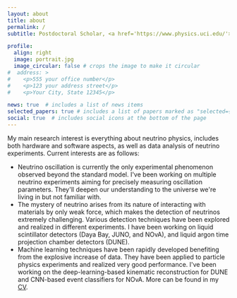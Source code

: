 ```yaml
---
layout: about
title: about
permalink: /
subtitle: Postdoctoral Scholar, <a href='https://www.physics.uci.edu/'>UC Irvine</a>, wenjieww [at] uci [dot] edu.

profile:
  align: right
  image: portrait.jpg
  image_circular: false # crops the image to make it circular
#  address: >
#    <p>555 your office number</p>
#    <p>123 your address street</p>
#    <p>Your City, State 12345</p>

news: true  # includes a list of news items
selected_papers: true # includes a list of papers marked as "selected={true}"
social: true  # includes social icons at the bottom of the page
---
```


My main research interest is everything about neutrino physics, includes both hardware and software aspects, as well as data analysis of neutrino experiments. Current interests are as follows:
- Neutrino oscillation is currently the only experimental phenomenon observed beyond the standard model. I've been working on multiple neutrino experiments aiming for precisely measuring oscillation parameters. They'll deepen our understanding to the universe we're living in but not familiar with.
- The mystery of neutrino arises from its nature of interacting with materials by only weak force, which makes the detection of neutrinos extremely challenging. Various detection techniques have been explored and realized in different experiments. I have been working on liquid scintillator detectors (Daya Bay, JUNO, and NOvA), and liquid argon time projection chamber detectors (DUNE). 
- Machine learning techniques have been rapidly developed benefiting from the explosive increase of data. They have been applied to particle physics experiments and realized very good performance. I've been working on the deep-learning-based kinematic reconstruction for DUNE and CNN-based event classifiers for NOvA. 
More can be found in my [CV](/cv/wuwj_cv.pdf).
